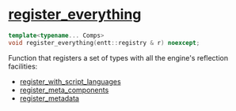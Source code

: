 # [register_everything](register_everything.hpp)

```cpp
template<typename... Comps>
void register_everything(entt::registry & r) noexcept;
```

Function that registers a set of types with all the engine's reflection facilities:
* [register_with_script_languages](register_with_script_languages.md)
* [register_meta_components](register_meta_components.md)
* [register_metadata](register_metadata.md)